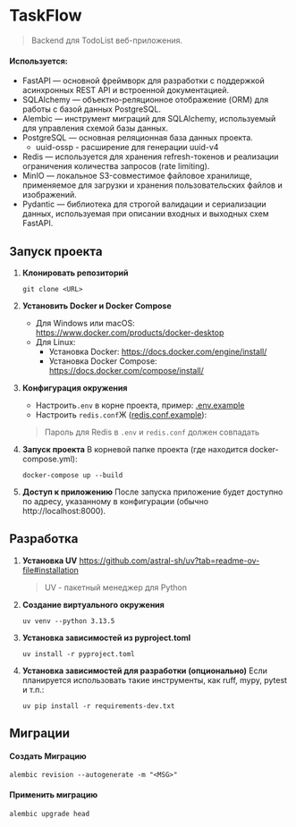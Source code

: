 # TaskFlow

> Backend для TodoList веб-приложения. 

#### Используется:

- FastAPI — основной фреймворк для разработки с поддержкой асинхронных REST API и встроенной документацией.
- SQLAlchemy — объектно-реляционное отображение (ORM) для работы с базой данных PostgreSQL.
- Alembic — инструмент миграций для SQLAlchemy, используемый для управления схемой базы данных.
- PostgreSQL — основная реляционная база данных проекта.
   - uuid-ossp - расширение для генерации uuid-v4
- Redis — используется для хранения refresh-токенов и реализации ограничения количества запросов (rate limiting).
- MinIO — локальное S3-совместимое файловое хранилище, применяемое для загрузки и хранения пользовательских файлов и изображений.
- Pydantic — библиотека для строгой валидации и сериализации данных, используемая при описании входных и выходных схем FastAPI.


## Запуск проекта
1. **Клонировать репозиторий**
   ```shell
   git clone <URL>
   ```

2. **Установить Docker и Docker Compose**
   - Для Windows или macOS: https://www.docker.com/products/docker-desktop
   - Для Linux:
      - Установка Docker: https://docs.docker.com/engine/install/
      - Установка Docker Compose: https://docs.docker.com/compose/install/

3. **Конфигурация окружения**
   - Настроить`.env` в корне проекта, пример: [.env.example](.env.example)
   - Настроить `redis.conf`Ж ([redis.conf.example](redis.conf.example)):
   
   > Пароль для Redis в `.env` и `redis.conf` должен совпадать
   
4. **Запуск проекта**
   В корневой папке проекта (где находится docker-compose.yml):
   ```shell
   docker-compose up --build
   ```
   
5. **Доступ к приложению**
   После запуска приложение будет доступно по адресу, указанному в конфигурации (обычно http://localhost:8000).


## Разработка

1. **Установка UV**
   https://github.com/astral-sh/uv?tab=readme-ov-file#installation
   > UV - пакетный менеджер для Python
   
2. **Создание виртуального окружения**
   ```shell
   uv venv --python 3.13.5
   ```

3. **Установка зависимостей из pyproject.toml**
   ```shell
   uv install -r pyproject.toml
   ```
   
4. **Установка зависимостей для разработки (опционально)**
   Если планируется использовать такие инструменты, как ruff, mypy, pytest и т.п.:
   ```shell
   uv pip install -r requirements-dev.txt
   ```
## Миграции

#### Создать Миграцию

```shell
alembic revision --autogenerate -m "<MSG>"
```

#### Применить миграцию

```shell
alembic upgrade head
```
